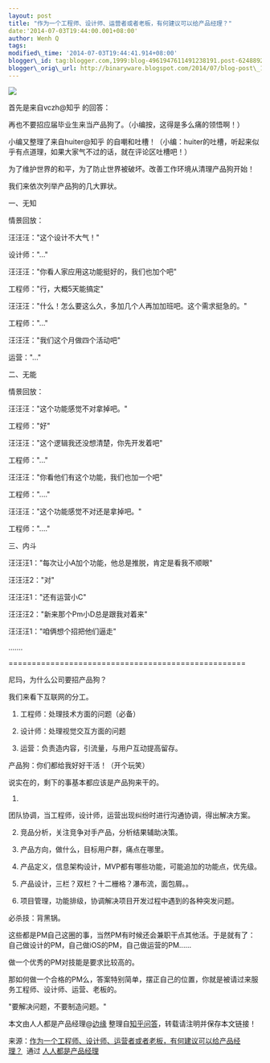 ```yaml
--- 
layout: post 
title: "作为一个工程师、设计师、运营者或者老板，有何建议可以给产品经理？" 
date:'2014-07-03T19:44:00.001+08:00' 
author: Wenh Q
tags:
modified\_time: '2014-07-03T19:44:41.914+08:00' 
blogger\_id: tag:blogger.com,1999:blog-4961947611491238191.post-6248892512975587625
blogger\_orig\_url: http://binaryware.blogspot.com/2014/07/blog-post\_1981.html
---
```




![](https://images-blogger-opensocial.googleusercontent.com/gadgets/proxy?url=http%3A%2F%2Fimage.woshipm.com%2Fwp-files%2F2014%2F07%2F21.jpg&container=blogger&gadget=a&rewriteMime=image%2F*)



首先是来自vczh@知乎 的回答：



再也不要招应届毕业生来当产品狗了。（小编按，这得是多么痛的领悟啊！）



小编又整理了来自huiter@知乎
的自嘲和吐槽！（小编：huiter的吐槽，听起来似乎有点道理，如果大家气不过的话，就在评论区吐槽吧！）



为了维护世界的和平，为了防止世界被破坏。改善工作环境从清理产品狗开始！



我们来依次列举产品狗的几大罪状。



一、无知



情景回放：





汪汪汪："这个设计不大气！"



设计师："..."







汪汪汪："你看人家应用这功能挺好的，我们也加个吧"



工程师："行，大概5天能搞定"



汪汪汪："什么！怎么要这么久，多加几个人再加加班吧。这个需求挺急的。"



工程师："..."







汪汪汪："我们这个月做四个活动吧"



运营："..."



二、无能



情景回放：





汪汪汪："这个功能感觉不对拿掉吧。"



工程师："好"



汪汪汪："这个逻辑我还没想清楚，你先开发着吧"



工程师："..."



汪汪汪："你看他们有这个功能，我们也加一个吧"



工程师："...."



汪汪汪："这个功能感觉不对还是拿掉吧。"



工程师："...."



三、内斗





汪汪汪1："每次让小A加个功能，他总是推脱，肯定是看我不顺眼"



汪汪汪2："对"



汪汪汪1："还有运营小C"



汪汪汪2："新来那个Pm小D总是跟我对着来"



汪汪汪1："咱俩想个招把他们逼走"



.......



===================================================

尼玛，为什么公司要招产品狗？



我们来看下互联网的分工。



1. 工程师：处理技术方面的问题（必备）



2. 设计师：处理视觉交互方面的问题



3. 运营：负责造内容，引流量，与用户互动提高留存。



产品狗：你们都给我好好干活！（开个玩笑）



说实在的，剩下的事基本都应该是产品狗来干的。





1.
团队协调，当工程师，设计师，运营出现纠纷时进行沟通协调，得出解决方案。



2. 竞品分析，关注竞争对手产品，分析结果辅助决策。



3. 产品方向，做什么，目标用户群，痛点在哪里。



4. 产品定义，信息架构设计，MVP都有哪些功能，可能追加的功能点，优先级。



5. 产品设计，三栏？双栏？十二栅格？瀑布流，面包屑。。



6. 项目管理，功能排级，协调解决项目开发过程中遇到的各种突发问题。



必杀技：背黑锅。



这些都是PM自己这圈的事，当然PM有时候还会兼职干点其他活。于是就有了：自己做设计的PM，自己做iOS的PM，自己做运营的PM......



做一个优秀的PM对技能是要求比较高的。



那如何做一个合格的PM么，答案特别简单，摆正自己的位置，你就是被请过来服务工程师、设计师、运营、老板的。



"要解决问题，不要制造问题。"



本文由人人都是产品经理@[边缘](http://weibo.com/1631153295/profile?topnav=1&wvr=5&user=1)
整理自[知乎问答](http://www.zhihu.com/question/24346484#answer-6333948)，转载请注明并保存本文链接！
<div>




</div>

<div>

来源：[作为一个工程师、设计师、运营者或者老板，有何建议可以给产品经理？](http://www.woshipm.com/pmd/92674.html)  通过 [人人都是产品经理](http://www.woshipm.com/)

</div>
